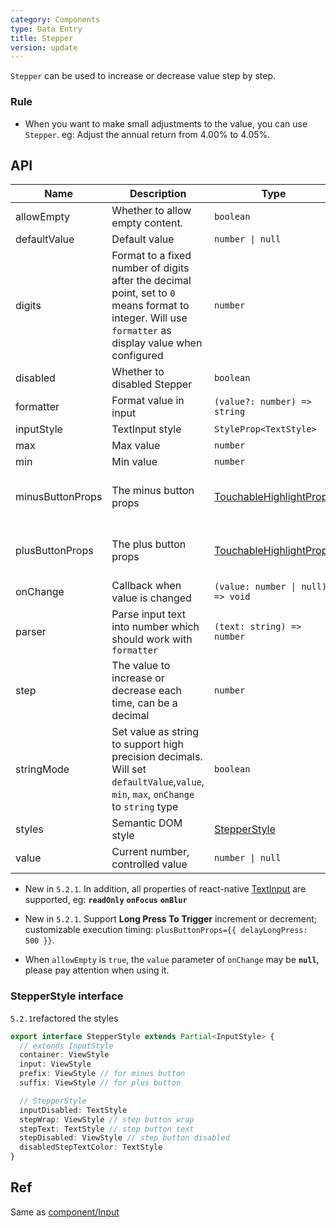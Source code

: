 ```yaml
---
category: Components
type: Data Entry
title: Stepper
version: update
---
```


`Stepper` can be used to increase or decrease value step by step.

### Rule
- When you want to make small adjustments to the value, you can use `Stepper`. eg: Adjust the annual return from 4.00% to 4.05%.

## API

| Name | Description | Type | Default | Version |
| --- | --- | --- | --- | --- |
| allowEmpty | Whether to allow empty content. | `boolean` | `false` |
| defaultValue | Default value | `number \| null` | `0` |
| digits | Format to a fixed number of digits after the decimal point, set to `0` means format to integer. Will use `formatter` as display value when configured | `number` | - | 5.2.1 |
| disabled | Whether to disabled Stepper | `boolean` | `false` |
| formatter | Format value in input | `(value?: number) => string` | - | 5.2.1 |
| inputStyle | TextInput style | `StyleProp<TextStyle>` | - |
| max | Max value | `number` | - |
| min | Min value | `number` | - |
| minusButtonProps | The minus button props | [TouchableHighlightProps](https://reactnative.dev/docs/touchablehighlight) | `{ activeOpacity:1, underlayColor:'#ddd', children: <Text>-</Text>, delayLongPress:500  }` | 5.2.1 |
| plusButtonProps | The plus button props | [TouchableHighlightProps](https://reactnative.dev/docs/touchablehighlight) | `{ activeOpacity:1, underlayColor:'#ddd', children: <Text>+</Text>, delayLongPress:500  }` | 5.2.1 |
| onChange | Callback when value is changed | `(value: number \| null) => void` | - |
| parser | Parse input text into number which should work with `formatter` | `(text: string) => number` | - | 5.2.1 |
| step | The value to increase or decrease each time, can be a decimal | `number` | `1` |
| stringMode | Set value as string to support high precision decimals. Will set `defaultValue`,`value`, `min`, `max`, `onChange` to `string` type | `boolean` | `false` | 5.2.1 |
| styles | Semantic DOM style | [StepperStyle](#stepperstyle-interface) | - | 5.2.1 |
| value | Current number, controlled value | `number \| null` | - |

 - New in `5.2.1`. In addition, all properties of react-native [TextInput](http://facebook.github.io/react-native/docs/textinput.html) are supported, eg: **`readOnly`** **`onFocus`** **`onBlur`**

 - New in `5.2.1`. Support **Long Press To Trigger** increment or decrement; customizable execution timing: `plusButtonProps={{ delayLongPress: 500 }}`.

 - When `allowEmpty` is `true`, the `value` parameter of `onChange` may be **`null`**, please pay attention when using it.

### StepperStyle interface

`5.2.1`refactored the styles

```typescript
export interface StepperStyle extends Partial<InputStyle> {
  // extends InputStyle
  container: ViewStyle
  input: ViewStyle
  prefix: ViewStyle // for minus button
  suffix: ViewStyle // for plus button

  // StepperStyle
  inputDisabled: TextStyle
  stepWrap: ViewStyle // step button wrap
  stepText: TextStyle // step button text
  stepDisabled: ViewStyle // step button disabled
  disabledStepTextColor: TextStyle
}
```

## Ref
Same as [component/Input](/components/input#ref)